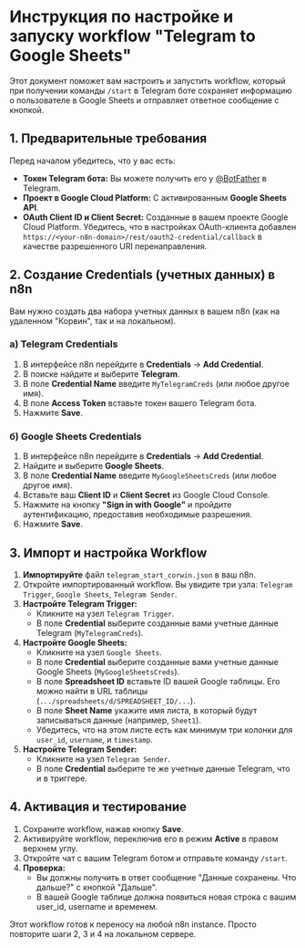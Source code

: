 # Инструкция по настройке и запуску workflow "Telegram to Google Sheets"

Этот документ поможет вам настроить и запустить workflow, который при получении команды `/start` в Telegram боте сохраняет информацию о пользователе в Google Sheets и отправляет ответное сообщение с кнопкой.

## 1. Предварительные требования

Перед началом убедитесь, что у вас есть:
- **Токен Telegram бота:** Вы можете получить его у [@BotFather](https://t.me/BotFather) в Telegram.
- **Проект в Google Cloud Platform:** С активированным **Google Sheets API**.
- **OAuth Client ID и Client Secret:** Созданные в вашем проекте Google Cloud Platform. Убедитесь, что в настройках OAuth-клиента добавлен `https://<your-n8n-domain>/rest/oauth2-credential/callback` в качестве разрешенного URI перенаправления.

## 2. Создание Credentials (учетных данных) в n8n

Вам нужно создать два набора учетных данных в вашем n8n (как на удаленном "Корвин", так и на локальном).

### а) Telegram Credentials
1. В интерфейсе n8n перейдите в **Credentials** -> **Add Credential**.
2. В поиске найдите и выберите **Telegram**.
3. В поле **Credential Name** введите `MyTelegramCreds` (или любое другое имя).
4. В поле **Access Token** вставьте токен вашего Telegram бота.
5. Нажмите **Save**.

### б) Google Sheets Credentials
1. В интерфейсе n8n перейдите в **Credentials** -> **Add Credential**.
2. Найдите и выберите **Google Sheets**.
3. В поле **Credential Name** введите `MyGoogleSheetsCreds` (или любое другое имя).
4. Вставьте ваш **Client ID** и **Client Secret** из Google Cloud Console.
5. Нажмите на кнопку **"Sign in with Google"** и пройдите аутентификацию, предоставив необходимые разрешения.
6. Нажмите **Save**.

## 3. Импорт и настройка Workflow

1.  **Импортируйте** файл `telegram_start_corwin.json` в ваш n8n.
2.  Откройте импортированный workflow. Вы увидите три узла: `Telegram Trigger`, `Google Sheets`, `Telegram Sender`.
3.  **Настройте Telegram Trigger:**
    *   Кликните на узел `Telegram Trigger`.
    *   В поле **Credential** выберите созданные вами учетные данные Telegram (`MyTelegramCreds`).
4.  **Настройте Google Sheets:**
    *   Кликните на узел `Google Sheets`.
    *   В поле **Credential** выберите созданные вами учетные данные Google Sheets (`MyGoogleSheetsCreds`).
    *   В поле **Spreadsheet ID** вставьте ID вашей Google таблицы. Его можно найти в URL таблицы (`.../spreadsheets/d/SPREADSHEET_ID/...`).
    *   В поле **Sheet Name** укажите имя листа, в который будут записываться данные (например, `Sheet1`).
    *   Убедитесь, что на этом листе есть как минимум три колонки для `user_id`, `username`, и `timestamp`.
5.  **Настройте Telegram Sender:**
    *   Кликните на узел `Telegram Sender`.
    *   В поле **Credential** выберите те же учетные данные Telegram, что и в триггере.

## 4. Активация и тестирование

1.  Сохраните workflow, нажав кнопку **Save**.
2.  Активируйте workflow, переключив его в режим **Active** в правом верхнем углу.
3.  Откройте чат с вашим Telegram ботом и отправьте команду `/start`.
4.  **Проверка:**
    *   Вы должны получить в ответ сообщение "Данные сохранены. Что дальше?" с кнопкой "Дальше".
    *   В вашей Google таблице должна появиться новая строка с вашим user_id, username и временем.

Этот workflow готов к переносу на любой n8n instance. Просто повторите шаги 2, 3 и 4 на локальном сервере.

